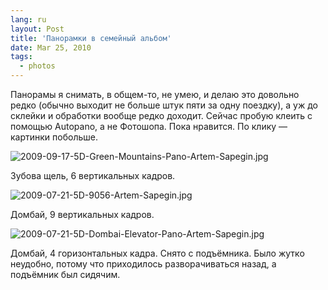 ```yaml
---
lang: ru
layout: Post
title: 'Панорамки в семейный альбом'
date: Mar 25, 2010
tags:
  - photos
---
```


Панорамы я снимать, в общем-то, не умею, и делаю это довольно редко (обычно выходит не больше штук пяти за одну поездку), а уж до склейки и обработки вообще редко доходит. Сейчас пробую клеить с помощью Autopano, а не Фотошопа. Пока нравится. По клику — картинки побольше.

![2009-09-17-5D-Green-Mountains-Pano-Artem-Sapegin.jpg](photo://268)

Зубова щель, 6 вертикальных кадров.

<!--more-->

![2009-07-21-5D-9056-Artem-Sapegin.jpg](photo://429)

Домбай, 9 вертикальных кадров.

![2009-07-21-5D-Dombai-Elevator-Pano-Artem-Sapegin.jpg](photo://426)

Домбай, 4 горизонтальных кадра. Снято с подъёмника. Было жутко неудобно, потому что приходилось разворачиваться назад, а подъёмник был сидячим.
